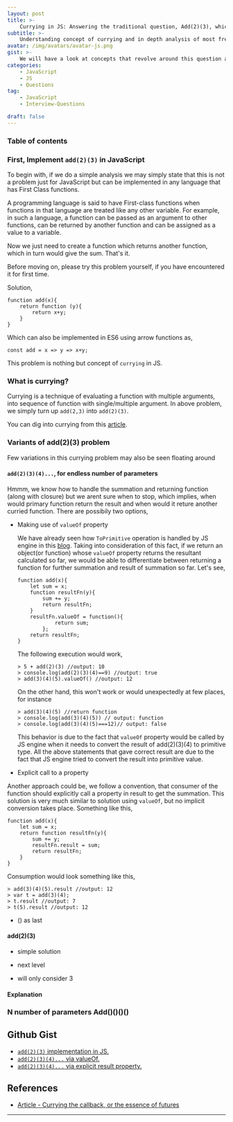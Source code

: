 ```yaml
---
layout: post
title: >-
    Currying in JS: Answering the traditional question, Add(2)(3), which gives sum of both numbers.
subtitle: >-
    Understanding concept of currying and in depth analysis of most frequent interview question around it
avatar: /img/avatars/avatar-js.png
gist: >-
    We will have a look at concepts that revolve around this question and progressively take it to next level.
categories:
    - JavaScript
    - JS
    - Questions
tag:
    - JavaScript
    - Interview-Questions

draft: false
---
```


### Table of contents

<!-- toc -->

<!-- tocstop -->

### First, Implement `add(2)(3)` in JavaScript

To begin with, if we do a simple analysis we may simply state that this is not a problem just for JavaScript but can be implemented in any language that has First Class functions.

A programming language is said to have First-class functions when functions in that language are treated like any other variable. For example, in such a language, a function can be passed as an argument to other functions, can be returned by another function and can be assigned as a value to a variable.

Now we just need to create a function which returns another function, which in turn would give the sum. That's it.

Before moving on, please try this problem yourself, if you have encountered it for first time.

Solution,

    function add(x){
        return function (y){
            return x+y;
        }
    }

Which can also be implemented in ES6 using arrow functions as,

    const add = x => y => x+y;

This problem is nothing but concept of `currying` in JS.

### What is currying?

Currying is a technique of evaluating a function with multiple arguments, into sequence of function with single/multiple argument.
In above problem, we simply turn up `add(2,3)` into `add(2)(3)`.

You can dig into currying from this [article](https://bjouhier.wordpress.com/2011/04/04/currying-the-callback-or-the-essence-of-futures/).

### Variants of add(2)(3) problem

Few variations in this currying problem may also be seen floating around

#### `add(2)(3)(4)...`, for endless number of parameters

Hmmm, we know how to handle the summation and returning function (along with closure) but we arent sure when to stop, which implies, when would primary function return the result and when would it reture another curried function. There are possibily two options,

-   Making use of `valueOf` property

    We have already seen how `ToPrimitive` operation is handled by JS engine in this [blog](2018/11/07/understanding-primitive-and-getter-setters/). Taking into consideration of this fact, if we return an object(or function) whose `valueOf` property returns the resultant calculated so far, we would be able to differentiate between returning a function for further summation and result of summation so far.
    Let's see,

        function add(x){
            let sum = x;
            function resultFn(y){
                sum += y;
                return resultFn;
            }
            resultFn.valueOf = function(){
                    return sum;
                };
            return resultFn;
        }

    The following execution would work,

        > 5 + add(2)(3) //output: 10
        > console.log(add(2)(3)(4)==9) //output: true
        > add(3)(4)(5).valueOf() //output: 12

    On the other hand, this won't work or would unexpectedly at few places, for instance

        > add(3)(4)(5) //return function
        > console.log(add(3)(4)(5)) // output: function
        > console.log(add(3)(4)(5)===12)// output: false

    This behavior is due to the fact that `valueOf` property would be called by JS engine when it needs to convert the result of add(2)(3)(4) to primitive type. All the above statements that gave correct result are due to the fact that JS engine tried to convert the result into primitive value.

-   Explicit call to a property

Another approach could be, we follow a convention, that consumer of the function should explicitly call a property in result to get the summation. This solution is very much similar to solution using `valueOf`, but no implicit conversion takes place.
Something like this,

    function add(x){
        let sum = x;
        return function resultFn(y){
            sum += y;
            resultFn.result = sum;
            return resultFn;
        }
    }

Consumption would look something like this,

    > add(3)(4)(5).result //output: 12
    > var t = add(3)(4);
    > t.result //output: 7
    > t(5).result //output: 12

-   () as last

#### add(2)(3)

-   simple solution
-   next level

-   will only consider 3

#### Explanation

### N number of parameters Add()()()()

## Github Gist

-   [`add(2)(3)` implementation in JS.](https://gist.github.com/anubhavsrivastava/9baa61b12abe8d8a952f762f886e477b)
-   [`add(2)(3)(4)...` via valueOf.](https://gist.github.com/anubhavsrivastava/d178cb41a11795a078a327e3d9e3635c)
-   [`add(2)(3)(4)...` via explicit result property.](https://gist.github.com/anubhavsrivastava/6772d1a69d2581d9db2b8b742adb7beb)

## References

-   [Article - Currying the callback, or the essence of futures](https://bjouhier.wordpress.com/2011/04/04/currying-the-callback-or-the-essence-of-futures/)

---
